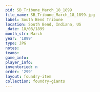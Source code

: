 ```yaml
---
pid: SB_Tribune_March_18_1899
file_name: SB_Tribune_March_18_1899.jpg
label: South Bend Tribune
location: South Bend, Indiana, US
_date: 18/03/1899
month_str: March
year: '1899'
type: JPG
notes: 
teams: 
game_info: 
player_info: 
inventoried: n
order: '299'
layout: foundry-item
collection: foundry-giants
---
```

